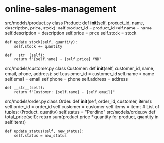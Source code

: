# online-sales-management
src/models/product.py
class Product:
    def __init__(self, product_id, name, description, price, stock):
        self.product_id = product_id
        self.name = name
        self.description = description
        self.price = price
        self.stock = stock

    def update_stock(self, quantity):
        self.stock += quantity

    def __str__(self):
        return f"{self.name} - {self.price} VND"
src/models/customer.py
class Customer:
    def __init__(self, customer_id, name, email, phone, address):
        self.customer_id = customer_id
        self.name = name
        self.email = email
        self.phone = phone
        self.address = address

    def __str__(self):
        return f"Customer: {self.name} - {self.email}"
src/models/order.py
class Order:
    def __init__(self, order_id, customer, items):
        self.order_id = order_id
        self.customer = customer
        self.items = items  # List of tuples: (Product, quantity)
        self.status = "Pending"
src/models/order.py
    def total_price(self):
        return sum(product.price * quantity for product, quantity in self.items)

    def update_status(self, new_status):
        self.status = new_status
